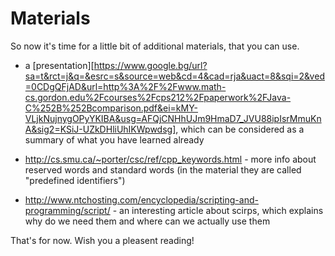 Materials
=====================

So now it's time for a little bit of additional materials, that you can use.


* a [presentation][https://www.google.bg/url?sa=t&rct=j&q=&esrc=s&source=web&cd=4&cad=rja&uact=8&sqi=2&ved=0CDgQFjAD&url=http%3A%2F%2Fwww.math-cs.gordon.edu%2Fcourses%2Fcps212%2Fpaperwork%2FJava-C%252B%252Bcomparison.pdf&ei=kMY-VLjkNujnygOPyYKIBA&usg=AFQjCNHhUJm9HmaD7_JVU88ipIsrMmuKnA&sig2=KSiJ-UZkDHliUhIKWpwdsg], which can be considered as a summary of what you have learned already

* http://cs.smu.ca/~porter/csc/ref/cpp_keywords.html - more info about reserved words and standard words (in the material they are called "predefined identifiers")

* http://www.ntchosting.com/encyclopedia/scripting-and-programming/script/ - an interesting article about scirps, which explains why do we need them and where can we actually use them

That's for now. 
Wish you a pleasent reading!
